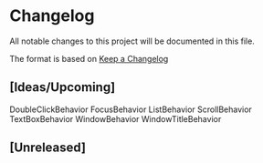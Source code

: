 # Changelog
All notable changes to this project will be documented in this file.

The format is based on [Keep a Changelog](https://keepachangelog.com/en/1.0.0/)

## [Ideas/Upcoming]
DoubleClickBehavior
FocusBehavior
ListBehavior
ScrollBehavior
TextBoxBehavior
WindowBehavior
WindowTitleBehavior

## [Unreleased]

